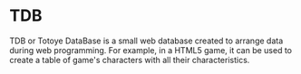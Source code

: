 # TDB
TDB or Totoye DataBase is a small web database created to arrange data during web programming. 
For example, in a HTML5 game, it can be used to create a table of game's characters with all their characteristics.
